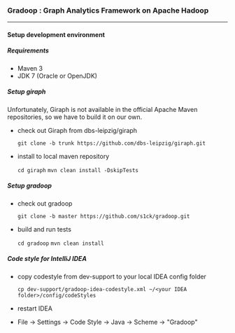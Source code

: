 ### Gradoop : Graph Analytics Framework on Apache Hadoop
***

#### Setup development environment

##### Requirements

* Maven 3
* JDK 7 (Oracle or OpenJDK)

##### Setup giraph

Unfortunately, Giraph is not available in the official Apache Maven 
repositories, so we have to build it on our own.

* check out Giraph from dbs-leipzig/giraph

    `git clone -b trunk https://github.com/dbs-leipzig/giraph.git`
    
* install to local maven repository

    `cd giraph`
    `mvn clean install -DskipTests`
    
##### Setup gradoop

* check out gradoop

    `git clone -b master https://github.com/s1ck/gradoop.git`
    
* build and run tests

    `cd gradoop`
    `mvn clean install`

##### Code style for IntelliJ IDEA

* copy codestyle from dev-support to your local IDEA config folder

    `cp dev-support/gradoop-idea-codestyle.xml ~/<your IDEA folder>/config/codeStyles`
    
* restart IDEA
* File -> Settings -> Code Style -> Java -> Scheme -> "Gradoop"
    





